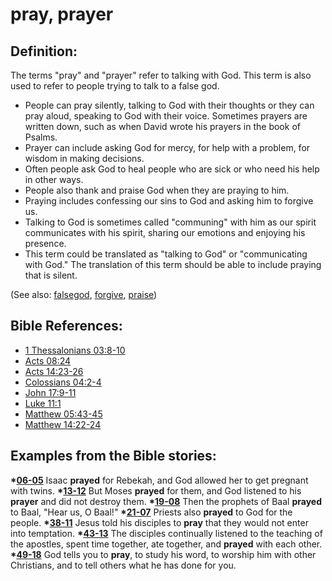 # pray, prayer #

## Definition: ##

The terms "pray" and "prayer" refer to talking with God. This term is also used to refer to people trying to talk to a false god.

* People can pray silently, talking to God with their thoughts or they can pray aloud, speaking to God with their voice. Sometimes prayers are written down, such as when David wrote his prayers in the book of Psalms.
* Prayer can include asking God for mercy, for help with a problem, for wisdom in making decisions.
* Often people ask God to heal people who are sick or who need his help in other ways. 
* People also thank and praise God when they are praying to him.
* Praying includes confessing our sins to God and asking him to forgive us.
* Talking to God is sometimes called "communing" with him as our spirit communicates with his spirit, sharing our emotions and enjoying his presence.
* This term could be translated as "talking to God" or "communicating with God." The translation of this term should be able to include praying that is silent.

(See also: [falsegod](../kt/falsegod.md), [forgive](../kt/forgive.md), [praise](../other/praise.md))

## Bible References: ##

* [1 Thessalonians 03:8-10](https://door43.org/en/bible/notes/1th/03/08)
* [Acts 08:24](https://door43.org/en/bible/notes/act/08/24)
* [Acts 14:23-26](https://door43.org/en/bible/notes/act/14/23)
* [Colossians 04:2-4](https://door43.org/en/bible/notes/col/04/02)
* [John 17:9-11](https://door43.org/en/bible/notes/jhn/17/09)
* [Luke 11:1](https://door43.org/en/bible/notes/luk/11/01)
* [Matthew 05:43-45](https://door43.org/en/bible/notes/mat/05/43)
* [Matthew 14:22-24](https://door43.org/en/bible/notes/mat/14/22)

## Examples from the Bible stories: ##

  __*[06-05](https://door43.org/en/obs/notes/frames/06-05)__  Isaac __prayed__ for Rebekah, and God allowed her to get pregnant with twins.
  __*[13-12](https://door43.org/en/obs/notes/frames/13-12)__  But Moses __prayed__ for them, and God listened to his __prayer__ and did not destroy them.
  __*[19-08](https://door43.org/en/obs/notes/frames/19-08)__  Then the prophets of Baal __prayed__ to Baal, "Hear us, O Baal!"
  __*[21-07](https://door43.org/en/obs/notes/frames/21-07)__  Priests also __prayed__ to God for the people.
  __*[38-11](https://door43.org/en/obs/notes/frames/38-11)__  Jesus told his disciples to __pray__ that they would not enter into temptation.
  __*[43-13](https://door43.org/en/obs/notes/frames/43-13)__ The disciples continually listened to the teaching of the apostles, spent time together, ate together, and __prayed__ with each other.
  __*[49-18](https://door43.org/en/obs/notes/frames/49-18)__  God tells you to __pray__, to study his word, to worship him with other Christians, and to tell others what he has done for you. 



